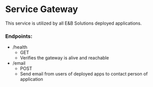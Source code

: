 # Service Gateway

This service is utilized by all E&B Solutions deployed applications.

### Endpoints:

- /health
  - GET
  - Verifies the gateway is alive and reachable
- /email
  - POST
  - Send email from users of deployed apps to contact person of application
